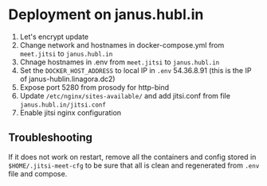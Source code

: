 # Deployment on janus.hubl.in

1. Let's encrypt update
2. Change network and hostnames in docker-compose.yml from `meet.jitsi` to `janus.hubl.in`
3. Chnage hostnames in .env from `meet.jitsi` to `janus.hubl.in`
4. Set the `DOCKER_HOST_ADDRESS` to local IP in `.env` 54.36.8.91 (this is the IP of janus-hublin.linagora.dc2)
5. Expose port 5280 from prosody for http-bind
6. Update `/etc/nginx/sites-available/` and add jitsi.conf from file `janus.hubl.in/jitsi.conf`
7. Enable jitsi nginx configuration

## Troubleshooting

If it does not work on restart, remove all the containers and config stored in `$HOME/.jitsi-meet-cfg` to be sure that all is clean and regenerated from `.env` file and compose.
